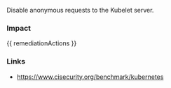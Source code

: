 
Disable anonymous requests to the Kubelet server.

### Impact
<!-- Add Impact here -->

<!-- DO NOT CHANGE -->
{{ remediationActions }}

### Links
- https://www.cisecurity.org/benchmark/kubernetes


